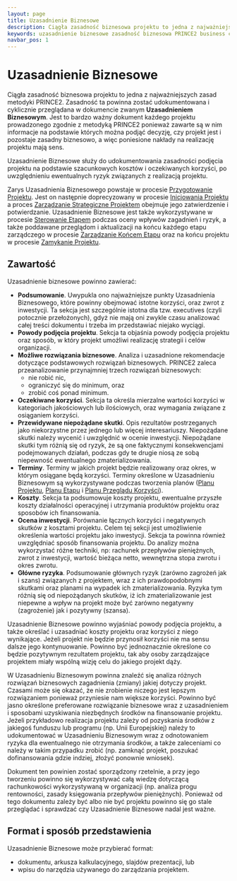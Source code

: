 ```yaml
---
layout: page
title: Uzasadnienie Biznesowe
description: Ciągła zasadność biznesowa projektu to jedna z najważniejszych zasad metodyki PRINCE2. Zasadność ta powinna zostać udokumentowana i cyklicznie przeglądana w dokumencie zwanym Uzasadnieniem Biznesowym.
keywords: uzasadnienie biznesowe zasadność biznesowa PRINCE2 business case
navbar_pos: 1
---
```

# Uzasadnienie Biznesowe

Ciągła zasadność biznesowa projektu to jedna z najważniejszych zasad metodyki PRINCE2. Zasadność ta powinna zostać udokumentowana
i cyklicznie przeglądana w dokumencie zwanym **Uzasadnieniem Biznesowym**. Jest to bardzo ważny dokument każdego projektu prowadzonego
zgodnie z metodyką PRINCE2 ponieważ zawarte są w nim informacje na podstawie których można podjąć decyzję, czy projekt jest i pozostaje
zasadny biznesowo, a więc poniesione nakłady na realizację projektu mają sens.

Uzasadnienie Biznesowe służy do udokumentowania zasadności podjęcia projektu na podstawie szacunkowych kosztów i oczekiwanych korzyści,
po uwzględnieniu ewentualnych ryzyk związanych z realizacją projektu.

Zarys Uzasadnienia Biznesowego powstaje w procesie [Przygotowanie Projektu](/prince2/przygotowanie-projektu). Jest on następnie
doprecyzowany w procesie [Inicjowania Projektu](/prince2/inicjowanie-projektu) a proces [Zarządzanie Strategiczne Projektem](/prince2/zarzadzanie-strategiczne-projektem)
obejmuje jego zatwierdzenie i potwierdzanie. Uzasadnienie Biznesowe jest także wykorzystywane
w procesie [Sterowanie Etapem](/prince2/sterowanie-etapem) podczas oceny wpływów zagadnień i ryzyk, a także poddawane przeglądom
i aktualizacji na końcu każdego etapu zarządczego w procesie [Zarządzanie Końcem Etapu](/prince2/zarzadzanie-koncem-etapu) oraz na
końcu projektu w procesie [Zamykanie Projektu](/prince2/zamykanie-projektu).

## Zawartość

Uzasadnienie biznesowe powinno zawierać:

  * **Podsumowanie**. Uwypukla ono najważniejsze punkty Uzasadnienia Biznesowego, które powinny obejmować istotne korzyści, oraz
zwrot z inwestycji. Ta sekcja jest szczególnie istotna dla tzw. executives (czyli potocznie przełożonych), gdyż nie mają oni
zwykle czasu analizować całej treści dokumentu i trzeba im przedstawiać niejako wyciągi.
  * **Powody podjęcia projektu**. Sekcja ta objaśnia powody podjęcia projektu oraz sposób, w który projekt umożliwi realizację
strategii i celów organizacji.
  * **Możliwe rozwiązania biznesowe**. Analiza i uzasadnione rekomendacje dotyczące podstawowych rozwiązań biznesowych. PRINCE2
zaleca przeanalizowanie przynajmniej trzech rozwiązań biznesowych:
    * nie robić nic,
    * ograniczyć się do minimum, oraz
    * zrobić coś ponad minimum.
  * **Oczekiwane korzyści**. Sekcja ta określa mierzalne wartości korzyści w kategoriach jakościowych lub ilościowych, oraz
wymagania związane z osiąganiem korzyści.
  * **Przewidywane niepożądane skutki**. Opis rezultatów postrzeganych jako niekorzystne przez jednego lub więcej interesariuszy.
Niepożądane skutki należy wycenić i uwzględnić w ocenie inwestycji. Niepożądane skutki tym różnią się od ryzyk, że są one faktycznymi
konsekwencjami podejmowanych działań, podczas gdy te drugie niosą ze sobą niepewność ewentualnego zmaterializowania.
  * **Terminy**. Terminy w jakich projekt będzie realizowany oraz okres, w którym osiągane będą korzyści. Terminy określone
w Uzasadnieniu Biznesowym są wykorzystywane podczas tworzenia planów ([Planu Projektu](/prince2/plan-projektu),
[Planu Etapu](/prince2/plan-etapu) i [Planu Przeglądu Korzyści](/prince2/plan-przegladu-korzysci)).
  * **Koszty**. Sekcja ta podsumowuje koszty projektu, ewentualne przyszłe koszty działalności operacyjnej i utrzymania produktów
projektu oraz sposobów ich finansowania.
  * **Ocena inwestycji**. Porównanie łącznych korzyści i negatywnych skutków z kosztami projektu. Celem tej sekcji jest umożliwienie
określenia wartości projektu jako inwestycji. Sekcja ta powinna również uwzględniać sposób finansowania projektu. Do analizy można
wykorzystać różne techniki, np: rachunek przepływów pieniężnych, zwrot z inwestycji, wartość bieżąca netto, wewnętrzna stopa zwrotu
i okres zwrotu.
  * **Główne ryzyka**. Podsumowanie głównych ryzyk (zarówno zagrożeń jak i szans) związanych z projektem, wraz z ich prawdopodobnymi
skutkami oraz planami na wypadek ich zmaterializowania. Ryzyka tym różnią się od niepożądanych skutków, iż ich zmaterializowanie
jest niepewne a wpływ na projekt może być zarówno negatywny (zagrożenie) jak i pozytywny (szansa).

Uzasadnienie Biznesowe powinno wyjaśniać powody podjęcia projektu, a także określać i uzasadniać koszty projektu oraz korzyści
z niego wynikające. Jeżeli projekt nie będzie przynosił korzyści nie ma sensu dalsze jego kontynuowanie. Powinno być jednoznacznie
określone co będzie pozytywnym rezultatem projektu, tak aby osoby zarządzające projektem miały wspólną wizję celu do jakiego
projekt dąży.

W Uzasadnieniu Biznesowym powinna znaleźć się analiza różnych rozwiązań biznesowych zagadnienia (zmiany) jakiej dotyczy projekt.
Czasami może się okazać, że nie zrobienie niczego jest lepszym rozwiązaniem ponieważ przyniesie nam większe korzyści. Powinno być
jasno określone preferowane rozwiązanie biznesowe wraz z uzasadnieniem i sposobami uzyskiwania niezbędnych środków na finansowanie
projektu. Jeżeli przykładowo realizacja projektu zależy od pozyskania środków z jakiegoś funduszu lub programu (np. Unii Europejskiej)
należy to udokumentować w Uzasadnieniu Biznesowym wraz z odnotowaniem ryzyka dla ewentualnego nie otrzymania środków, a także zaleceniami co należy
w takim przypadku zrobić (np. zamknąć projekt, poszukać dofinansowania gdzie indziej, złożyć ponownie wniosek).

Dokument ten powinien zostać sporządzony rzetelnie, a przy jego tworzeniu powinno się wykorzystywać całą wiedzę dotyczącą rachunkowości
wykorzystywaną w organizacji (np. analiza progu rentowności, zasady księgowania przepływów pieniężnych). Ponieważ od tego dokumentu
zależy być albo nie być projektu powinno się go stale przeglądać i sprawdzać czy Uzasadnienie Biznesowe nadal jest ważne.

## Format i sposób przedstawienia

Uzasadnienie Biznesowe może przybierać format:

  * dokumentu, arkusza kalkulacyjnego, slajdów prezentacji, lub
  * wpisu do narzędzia używanego do zarządzania projektem.